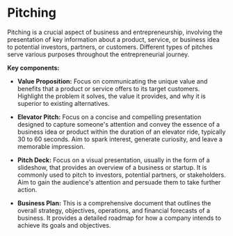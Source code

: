 # Pitching

Pitching is a crucial aspect of business and entrepreneurship, involving the presentation of key information about a product, service, or business idea to potential investors, partners, or customers. Different types of pitches serve various purposes throughout the entrepreneurial journey. 

**Key components:**

* **Value Proposition:** Focus on communicating the unique value and benefits that a product or service offers to its target customers. Highlight the problem it solves, the value it provides, and why it is superior to existing alternatives.

* **Elevator Pitch:** Focus on a concise and compelling presentation designed to capture someone's attention and convey the essence of a business idea or product within the duration of an elevator ride, typically 30 to 60 seconds. Aim to spark interest, generate curiosity, and leave a memorable impression.

* **Pitch Deck:** Focus on a visual presentation, usually in the form of a slideshow, that provides an overview of a business or startup. It is commonly used to pitch to investors, potential partners, or stakeholders. Aim to gain the audience's attention and persuade them to take further action.

* **Business Plan:** This is a comprehensive document that outlines the overall strategy, objectives, operations, and financial forecasts of a business. It provides a detailed roadmap for how a company intends to achieve its goals and objectives.
